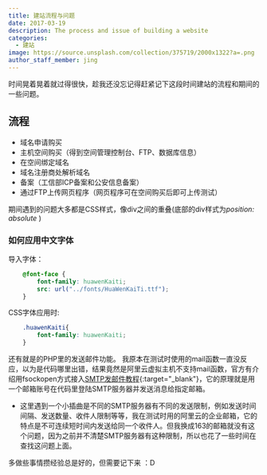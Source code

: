 ```yaml
---
title: 建站流程与问题
date: 2017-03-19
description: The process and issue of building a website
categories:
  - 建站
image: https://source.unsplash.com/collection/375719/2000x1322?a=.png
author_staff_member: jing
---
```


时间晃着晃着就过得很快，趁我还没忘记得赶紧记下这段时间建站的流程和期间的一些问题。

## 流程

* 域名申请购买 
* 主机空间购买（得到空间管理控制台、FTP、数据库信息）
* 在空间绑定域名 
* 域名注册商处解析域名
* 备案（工信部ICP备案和公安信息备案）
* 通过FTP上传网页程序（网页程序可在空间购买后即可上传测试）


期间遇到的问题大多都是CSS样式，像div之间的重叠(底部的div样式为*position: absolute* )

### 如何应用中文字体


导入字体：
```css
	@font-face {
		font-family: huawenKaiti;
		src: url("../fonts/HuaWenKaiTi.ttf");
	}
```
	
	
CSS字体应用时:
```css
	.huawenKaiti{
		font-family: huawenKaiti;	
	}

```


还有就是的PHP里的发送邮件功能。 我原本在测试时使用的mail函数一直没反应，以为是代码哪里出错，结果竟然是阿里云虚拟主机不支持mail函数，官方有介绍用fsockopen方式接入[SMTP发邮件教程](https://help.aliyun.com/knowledge_detail/36387.html){:target="_blank"}，它的原理就是用一个邮箱账号在代码里登陆SMTP服务器并发送消息给指定邮箱。

* 这里遇到一个小插曲是不同的SMTP服务器有不同的发送限制，例如发送时间间隔、发送数量、收件人限制等等，我在测试时用的阿里云的企业邮箱，它的特点是不可连续短时间内发送给同一个收件人。但我换成163的邮箱就没有这个问题，因为之前并不清楚SMTP服务器有这种限制，所以也花了一些时间在查找这问题上面。

多做些事情攒经验总是好的，但需要记下来 ：D




